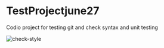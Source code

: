 # TestProjectjune27
Codio project for testing git and check syntax and unit testing

![check-style](https://github.com/github/TestProjectjune27/actions/workflows/checkstyle.yaml/badge.svg)
